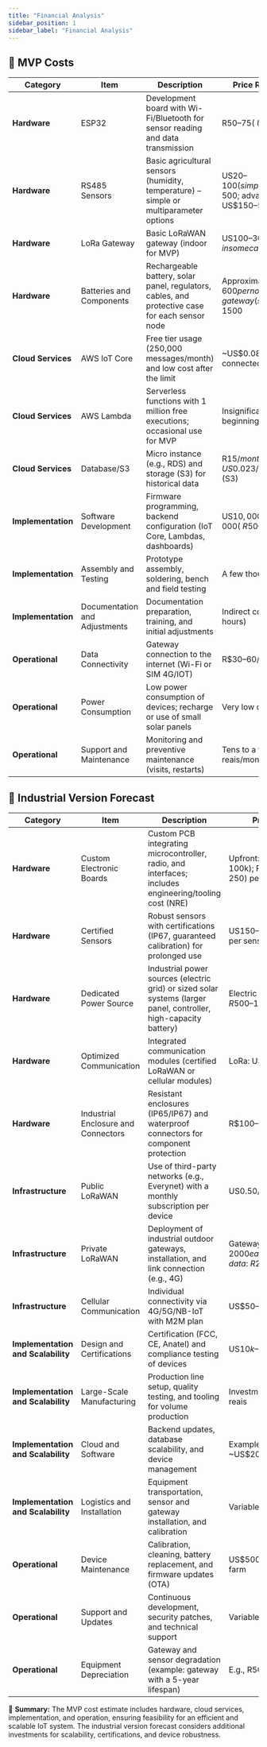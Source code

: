 ```yaml
---
title: "Financial Analysis"
sidebar_position: 1
sidebar_label: "Financial Analysis"
---
```


## 📌 MVP Costs

| **Category**             | **Item**                      | **Description**                                                                 | **Price Range/Unit**                |
|---------------------------|--------------------------------|-----------------------------------------------------------------------------|------------------------------------------|
| **Hardware**              | ESP32                          | Development board with Wi-Fi/Bluetooth for sensor reading and data transmission | R$50–75 (~US$10–15)                       |
| **Hardware**              | RS485 Sensors                 | Basic agricultural sensors (humidity, temperature) – simple or multiparameter options | US$20–100 (simple: ~R$100–500; advanced: US$150–500) |
| **Hardware**              | LoRa Gateway                   | Basic LoRaWAN gateway (indoor for MVP)                                    | US$100–300; in some cases ~US$139      |
| **Hardware**              | Batteries and Components         | Rechargeable battery, solar panel, regulators, cables, and protective case for each sensor node | Approximately R$300–600 per node; gateway (single) ~R$700–1500 |
| **Cloud Services**        | AWS IoT Core                   | Free tier usage (250,000 messages/month) and low cost after the limit    | ~US$0.08 per 1 million connected minutes |
| **Cloud Services**        | AWS Lambda                     | Serverless functions with 1 million free executions; occasional use for MVP | Insignificant cost at the beginning          |
| **Cloud Services**        | Database/S3                    | Micro instance (e.g., RDS) and storage (S3) for historical data       | R$15/month (RDS); US$0.023/GB/month (S3)    |
| **Implementation**        | Software Development           | Firmware programming, backend configuration (IoT Core, Lambdas, dashboards) | US$10,000–11,000 (~R$50–55k)       |
| **Implementation**        | Assembly and Testing           | Prototype assembly, soldering, bench and field testing             | A few thousand reais                |
| **Implementation**        | Documentation and Adjustments  | Documentation preparation, training, and initial adjustments                   | Indirect cost (team hours)        |
| **Operational**           | Data Connectivity              | Gateway connection to the internet (Wi-Fi or SIM 4G/IOT)                          | R$30–60/month                              |
| **Operational**           | Power Consumption              | Low power consumption of devices; recharge or use of small solar panels   | Very low cost                        |
| **Operational**           | Support and Maintenance        | Monitoring and preventive maintenance (visits, restarts)                   | Tens to a few hundred reais/month   |

## 📌 Industrial Version Forecast

| **Category**                         | **Item**                              | **Description**                                                                 | **Price Range/Investment**                |
|---------------------------------------|--------------------------------------|-----------------------------------------------------------------------------|------------------------------------------|
| **Hardware**                          | Custom Electronic Boards             | Custom PCB integrating microcontroller, radio, and interfaces; includes engineering/tooling cost (NRE) | Upfront: US$5,000–20,000 (R$25k–100k); Production: US$30–50 (R$150–250) per unit |
| **Hardware**                          | Certified Sensors                    | Robust sensors with certifications (IP67, guaranteed calibration) for prolonged use | US$150–500; in Brazil: R$800–1500 per sensor |
| **Hardware**                          | Dedicated Power Source               | Industrial power sources (electric grid) or sized solar systems (larger panel, controller, high-capacity battery) | Electric grid: R$100–200; Solar kit: R$500–1000 per unit |
| **Hardware**                          | Optimized Communication              | Integrated communication modules (certified LoRaWAN or cellular modules) | LoRa: US$10–20; Cellular: ~US$50 each |
| **Hardware**                          | Industrial Enclosure and Connectors  | Resistant enclosures (IP65/IP67) and waterproof connectors for component protection | R$100–300 per unit |
| **Infrastructure**                     | Public LoRaWAN                       | Use of third-party networks (e.g., Everynet) with a monthly subscription per device | US$0.50/device/month (approx. R$2.50) |
| **Infrastructure**                     | Private LoRaWAN                      | Deployment of industrial outdoor gateways, installation, and link connection (e.g., 4G) | Gateways: US$500–2000 each (e.g., ~US$800 = R$4k); data: ~R$200/month |
| **Infrastructure**                     | Cellular Communication               | Individual connectivity via 4G/5G/NB-IoT with M2M plan | US$50–150/month per device |
| **Implementation and Scalability**     | Design and Certifications            | Certification (FCC, CE, Anatel) and compliance testing of devices | US$10k–20k (R$50–100k) |
| **Implementation and Scalability**     | Large-Scale Manufacturing            | Production line setup, quality testing, and tooling for volume production | Investment of tens of thousands of reais |
| **Implementation and Scalability**     | Cloud and Software                   | Backend updates, database scalability, and device management | Example: robust database ~US$200/month (varies by usage) |
| **Implementation and Scalability**     | Logistics and Installation           | Equipment transportation, sensor and gateway installation, and calibration | Variable costs depending on project |
| **Operational**                         | Device Maintenance                   | Calibration, cleaning, battery replacement, and firmware updates (OTA) | US$500–2000/year per group or farm |
| **Operational**                         | Support and Updates                  | Continuous development, security patches, and technical support | Variable operational cost |
| **Operational**                         | Equipment Depreciation               | Gateway and sensor degradation (example: gateway with a 5-year lifespan) | E.g., R$5000 gateway → ~R$1000/year |

📌 **Summary:** The MVP cost estimate includes hardware, cloud services, implementation, and operation, ensuring feasibility for an efficient and scalable IoT system. The industrial version forecast considers additional investments for scalability, certifications, and device robustness.